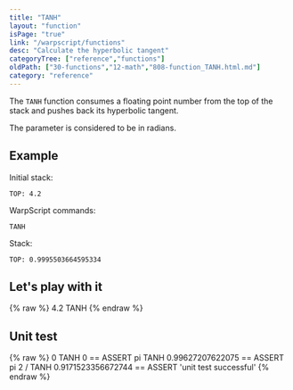 ```yaml
---
title: "TANH"
layout: "function"
isPage: "true"
link: "/warpscript/functions"
desc: "Calculate the hyperbolic tangent"
categoryTree: ["reference","functions"]
oldPath: ["30-functions","12-math","808-function_TANH.html.md"]
category: "reference"
---
```

 

The `TANH` function consumes a floating point number from the top of the stack and pushes back its hyperbolic tangent.

The parameter is considered to be in radians.

## Example ##

Initial stack:

    TOP: 4.2


WarpScript commands:

    TANH

Stack: 

    TOP: 0.9995503664595334

## Let's play with it ##

{% raw %}
<warp10-warpscript-widget backend="{{backend}}"  exec-endpoint="{{execEndpoint}}">4.2 
TANH
</warp10-warpscript-widget>
{% endraw %}    


## Unit test ##

{% raw %}
<warp10-warpscript-widget backend="{{backend}}"  exec-endpoint="{{execEndpoint}}">0 TANH
0 == ASSERT
pi TANH
0.99627207622075 == ASSERT 
pi 2 / TANH
0.9171523356672744 == ASSERT
'unit test successful'
</warp10-warpscript-widget>
{% endraw %}        
